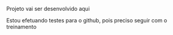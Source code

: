 Projeto vai ser desenvolvido aqui

Estou efetuando testes para o github, pois preciso seguir com o treinamento